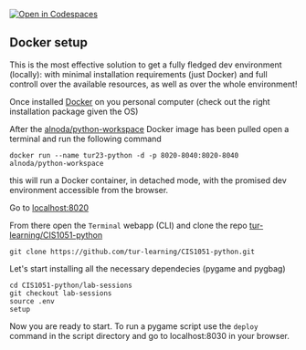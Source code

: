 [![Open in Codespaces](https://classroom.github.com/assets/launch-codespace-2972f46106e565e64193e422d61a12cf1da4916b45550586e14ef0a7c637dd04.svg)](https://classroom.github.com/open-in-codespaces?assignment_repo_id=18148032)
## Docker setup

This is the most effective solution to get a fully fledged dev environment (locally): with minimal installation requirements (just Docker) and full controll over the available resources, as well as over the whole environment!

Once installed [Docker](https://www.docker.com/) on you personal computer (check out the right installation package given the OS)

After the [alnoda/python-workspace](https://hub.docker.com/r/alnoda/python-workspace) Docker image has been pulled open a terminal and run the following command

    docker run --name tur23-python -d -p 8020-8040:8020-8040 alnoda/python-workspace

this will run a Docker container, in detached mode, with the promised dev environment accessible from the browser.

Go to [localhost:8020](http://localhost:8020/)

From there open the `Terminal` webapp (CLI) and clone the repo [tur-learning/CIS1051-python](https://github.com/tur-learning/CIS1051-python)

    git clone https://github.com/tur-learning/CIS1051-python.git

Let's start installing all the necessary dependecies (pygame and pygbag)

    cd CIS1051-python/lab-sessions
    git checkout lab-sessions
    source .env
    setup
    
Now you are ready to start. To run a pygame script use the `deploy` command in the script directory and go to localhost:8030 in your browser.
